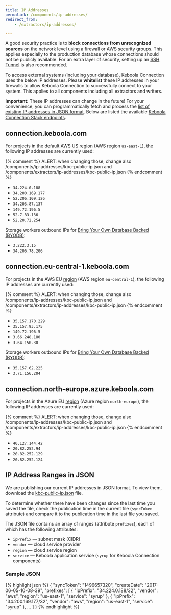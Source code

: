 ```yaml
---
title: IP Addresses
permalink: /components/ip-addresses/
redirect_from:
    - /extractors/ip-addresses/

---
```


A good security practice is to **block connections from unrecognized sources** on the network level
using a firewall or AWS security groups. This applies especially to the production database whose
connections should not be publicly available. For an extra layer of security, setting up an
[SSH Tunnel](/components/extractors/database/#connecting-to-database) is also recommended.

To access external systems (including your database), Keboola Connection uses the below 
IP addresses. Please **whitelist** these IP addresses in your firewalls to allow Keboola Connection 
to successfully connect to your system. This applies to all components including all extractors and writers.

**Important:** These IP addresses can change in the future! For your convenience, you can programmatically
fetch and process the [list of existing IP addresses in JSON format](/components/ip-addresses/kbc-public-ip.json).
Below are listed the available [Keboola Connection Stack endpoints](https://developers.keboola.com/overview/api/#regions-and-endpoints).

## connection.keboola.com
For projects in the default AWS US [region](/overview/#regions) (AWS region `us-east-1`), 
the following IP addresses are currently used:

{% comment %}
ALERT: when changing those, change also /components/ip-addresses/kbc-public-ip.json and /components/extractors/ip-addresses/kbc-public-ip.json
{% endcomment %}
- `34.224.0.188`
- `34.200.169.177`
- `52.206.109.126`
- `34.203.87.137`
- `149.72.196.5`
- `52.7.83.136`
- `52.20.72.254`

Storage workers outbound IPs for [Bring Your Own Database Backed (BYODB)](/storage/backends/byodb/):
- `3.222.3.15`
- `34.206.78.206`

## connection.eu-central-1.keboola.com
For projects in the AWS EU [region](/overview/#regions) (AWS region `eu-central-1`), 
the following IP addresses are currently used:

{% comment %}
ALERT: when changing those, change also /components/ip-addresses/kbc-public-ip.json and /components/extractors/ip-addresses/kbc-public-ip.json
{% endcomment %}
- `35.157.170.229`
- `35.157.93.175`
- `149.72.196.5`
- `3.66.248.180`
- `3.64.150.30`

Storage workers outbound IPs for [Bring Your Own Database Backed (BYODB)](/storage/backends/byodb/):
- `35.157.62.225`
- `3.71.156.204`

## connection.north-europe.azure.keboola.com
For projects in the Azure EU [region](/overview/#regions) (Azure region `north-europe`), 
the following IP addresses are currently used:

{% comment %}
ALERT: when changing those, change also /components/ip-addresses/kbc-public-ip.json and /components/extractors/ip-addresses/kbc-public-ip.json
{% endcomment %}
- `40.127.144.42`
- `20.82.252.94`
- `20.82.252.129`
- `20.82.252.124`

## IP Address Ranges in JSON
We are publishing our current IP addresses in JSON format. To view them,
download the [kbc-public-ip.json](/components/ip-addresses/kbc-public-ip.json) file.

To determine whether there have been changes since the last time you saved the file, check the publication
time in the current file (`syncToken` attribute) and compare it to the publication time in the last file you saved.

The JSON file contains an array of ranges (attribute `prefixes`), each of which has the following attributes:

 - `ipPrefix` — subnet mask (CIDR)
 - `vendor` — cloud service provider
 - `region` — cloud service region
 - `service` — Keboola application service (`syrup` for Keboola Connection components)

### Sample JSON

{% highlight json %}
{
    "syncToken": "1496657320",
    "createDate": "2017-06-05-10-08-39",
    "prefixes": [
        {
            "ipPrefix": "34.224.0.188/32",
            "vendor": "aws",
            "region": "us-east-1",
            "service": "syrup"
        },
        {
            "ipPrefix": "34.200.169.177/32",
            "vendor": "aws",
            "region": "us-east-1",
            "service": "syrup"
        },
        ...
    ]
}
{% endhighlight %}
